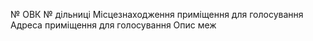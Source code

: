 № ОВК	№ дільниці	Місцезнаходження приміщення для голосування	Адреса приміщення для голосування	Опис меж
